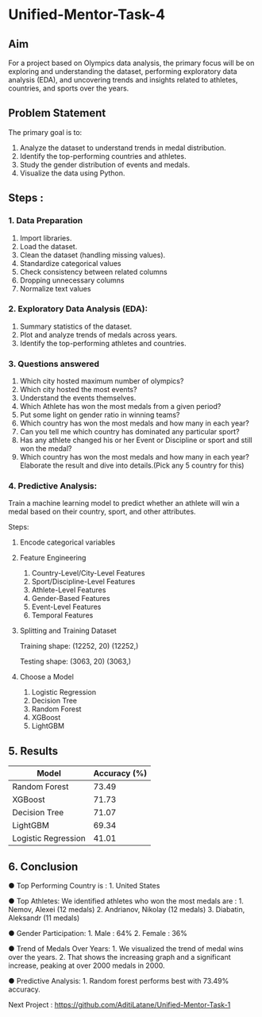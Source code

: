 # Unified-Mentor-Task-4
## Aim

For a project based on Olympics data analysis, the primary focus will be on exploring and understanding the dataset, performing exploratory data analysis (EDA), and uncovering trends and insights related to athletes, countries, and sports over the years.

## Problem Statement

The primary goal is to:
1. Analyze the dataset to understand trends in medal distribution.
2. Identify the top-performing countries and athletes.
3. Study the gender distribution of events and medals.
4. Visualize the data using Python.

## Steps : 

### 1.  Data Preparation
1. Import libraries.
2. Load the dataset.
3. Clean the dataset (handling missing values).
4. Standardize categorical values
5. Check consistency between related columns
6. Dropping unnecessary columns
7. Normalize text values

### 2. Exploratory Data Analysis (EDA):
1. Summary statistics of the dataset.
2. Plot and analyze trends of medals across years.
3. Identify the top-performing athletes and countries.

### 3. Questions answered
1. Which city hosted maximum number of olympics?
2. Which city hosted the most events?
3. Understand the events themselves.
4. Which Athlete has won the most medals from a given period?
5. Put some light on gender ratio in winning teams?
6. Which country has won the most medals and how many in each year?
7. Can you tell me which country has dominated any particular sport?
8. Has any athlete changed his or her Event or Discipline or sport and still won the medal?
9. Which country has won the most medals and how many in each year? Elaborate the result and dive into details.(Pick any 5 country for this)


### 4. Predictive Analysis:
Train a machine learning model to predict whether an athlete will win a medal based on their country, sport, and other attributes.

Steps:
1. Encode categorical variables
2. Feature Engineering
    1. Country-Level/City-Level Features
    2. Sport/Discipline-Level Features
    3. Athlete-Level Features
    4. Gender-Based Features
    5. Event-Level Features
    6. Temporal Features

3. Splitting and Training Dataset
   
    Training shape: (12252, 20) (12252,)
   
    Testing shape: (3063, 20) (3063,)

5. Choose a Model
   1. Logistic Regression
   2. Decision Tree
   3. Random Forest
   4. XGBoost
   5. LightGBM
   
## 5. Results
   
| Model               | Accuracy (%) |
|----------------------|--------------|
| Random Forest        | 73.49        |
| XGBoost              | 71.73        |
| Decision Tree        | 71.07        |
| LightGBM             | 69.34        |
| Logistic Regression  | 41.01        |


## 6. Conclusion

● Top Performing Country is :
        1. United States

● Top Athletes: We identified athletes who won the most medals are :
        1. Nemov, Alexei (12 medals)
        2. Andrianov, Nikolay (12 medals)
        3. Diabatin, Aleksandr (11 medals)
    
● Gender Participation:
        1. Male : 64%
        2. Female : 36%

● Trend of Medals Over Years: 
        1. We visualized the trend of medal wins over the years.
        2. That shows the increasing graph and a significant increase, peaking at over 2000 medals in 2000.

● Predictive Analysis:
        1. Random forest performs best with 73.49% accuracy.



Next Project : https://github.com/AditiLatane/Unified-Mentor-Task-1
